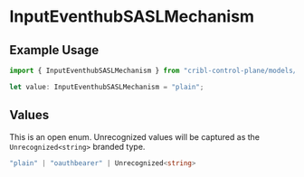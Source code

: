 # InputEventhubSASLMechanism

## Example Usage

```typescript
import { InputEventhubSASLMechanism } from "cribl-control-plane/models/operations";

let value: InputEventhubSASLMechanism = "plain";
```

## Values

This is an open enum. Unrecognized values will be captured as the `Unrecognized<string>` branded type.

```typescript
"plain" | "oauthbearer" | Unrecognized<string>
```